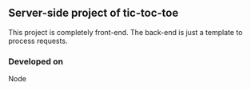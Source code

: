## Server-side project of tic-toc-toe
This project is completely front-end.
The back-end is just a template to process requests.

### Developed on
Node
